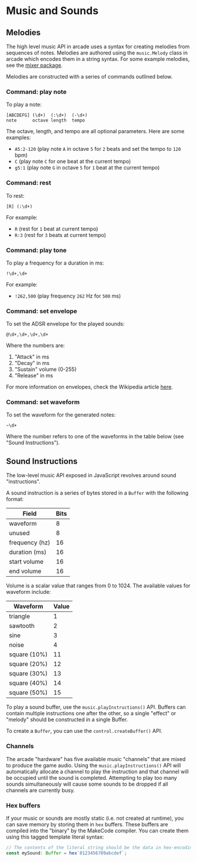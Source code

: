 # Music and Sounds

## Melodies

The high level music API in arcade uses a syntax for creating melodies from
sequences of notes. Melodies are authored using the `music.Melody` class
in arcade which encodes them in a string syntax. For some example melodies,
see the [mixer package](https://github.com/Microsoft/pxt-common-packages/blob/master/libs/mixer/melody.ts#L387).

Melodies are constructed with a series of commands outlined below.

### Command: play note

To play a note:
```
[ABCDEFG] (\d+)  (:\d+)  (-\d+)
note      octave length  tempo
```

The octave, length, and tempo are all optional parameters. Here are some examples:

* `A5:2-120` (play note `A` in octave `5` for `2` beats and set the tempo to `120` bpm)
* `C` (play note `C` for one beat at the current tempo)
* `g5:1` (play note `G` in octave `5` for `1` beat at the current tempo)

### Command: rest

To rest:
```
[R] (:\d+)
```
For example:

* `R` (rest for `1` beat at current tempo)
* `R:3` (rest for `3` beats at current tempo)

### Command: play tone

To play a frequency for a duration in ms:
```
!\d+,\d+
```

For example:
* `!262,500` (play frequency `262` Hz for `500` ms)

### Command: set envelope

To set the ADSR envelope for the played sounds:
```
@\d+,\d+,\d+,\d+
```

Where the numbers are:
1. "Attack" in ms
2. "Decay" in ms
3. "Sustain" volume (0-255)
4. "Release" in ms

For more information on envelopes, check the Wikipedia article [here](https://en.wikipedia.org/wiki/Synthesizer#Attack_Decay_Sustain_Release_(ADSR)_envelope).

### Command: set waveform

To set the waveform for the generated notes:

```
~\d+
```

Where the number refers to one of the waveforms in the table below (see "Sound Instructions").

## Sound Instructions

The low-level music API exposed in JavaScript revolves around sound "instructions".

A sound instruction is a series of bytes stored in a `Buffer` with the following format:

Field           | Bits
----------------|------
waveform        | 8
unused          | 8
frequency (hz)  | 16
duration (ms)   | 16
start volume    | 16
end volume      | 16

Volume is a scalar value that ranges from 0 to 1024. The available values for waveform include:

Waveform        | Value
----------------|-------
triangle        | 1
sawtooth        | 2
sine            | 3
noise           | 4
square (10%)    | 11
square (20%)    | 12
square (30%)    | 13
square (40%)    | 14
square (50%)    | 15

To play a sound buffer, use the `music.playInstructions()` API. Buffers can contain
multiple instructions one after the other, so a single "effect" or "melody" should be
constructed in a single Buffer.

To create a `Buffer`, you can use the `control.createBuffer()` API.

### Channels

The arcade "hardware" has five available music "channels" that are mixed to produce
the game audio. Using the `music.playInstructions()` API will automatically allocate
a channel to play the instruction and that channel will be occupied until the sound
is completed. Attempting to play too many sounds simultaneously will cause some sounds
to be dropped if all channels are currently busy.

### Hex buffers

If your music or sounds are mostly static (i.e. not created at runtime), you can save
memory by storing them in `hex` buffers. These buffers are compiled into the "binary"
by the MakeCode compiler. You can create them using this tagged template literal syntax:

```typescript
// The contents of the literal string should be the data in hex-encoding
const mySound: Buffer = hex`0123456789abcdef`;
```